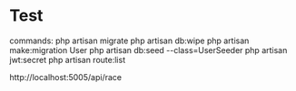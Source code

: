 # Test

commands:
php artisan migrate
php artisan db:wipe
php artisan make:migration User
php artisan db:seed --class=UserSeeder
php artisan jwt:secret
php artisan route:list

http://localhost:5005/api/race









